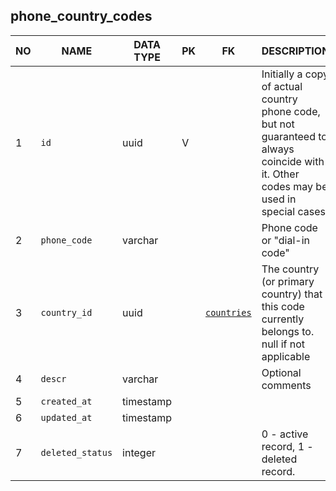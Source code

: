 phone_country_codes
----------------------------


NO | NAME | DATA TYPE | PK | FK | DESCRIPTION            
---|------|-----------|----|----|-------------
1|`id` | uuid | V |  | Initially a copy of actual country phone code, but not guaranteed to always coincide with it. Other codes may be used in special cases.
2|`phone_code` | varchar |  |  | Phone code or "dial-in code"
3|`country_id` | uuid |  | [`countries`](countries.md) | The country (or primary country) that this code currently belongs to. null if not applicable
4|`descr` | varchar |  |  | Optional comments
5|`created_at` | timestamp |  |  | 
6|`updated_at` | timestamp |  |  | 
7|`deleted_status` | integer |  |  | 0 - active record, 1 - deleted record.
